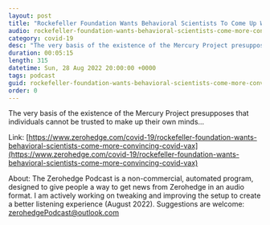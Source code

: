```yaml
---
layout: post
title: "Rockefeller Foundation Wants Behavioral Scientists To Come Up With More Convincing COVID Vaxx Narratives"
audio: rockefeller-foundation-wants-behavioral-scientists-come-more-convincing-covid-vax-0
category: covid-19
desc: "The very basis of the existence of the Mercury Project presupposes that individuals cannot be trusted to make up their own minds..."
duration: 00:05:15
length: 315
datetime: Sun, 28 Aug 2022 20:00:00 +0000
tags: podcast
guid: rockefeller-foundation-wants-behavioral-scientists-come-more-convincing-covid-vax-0
order: 0
---
```

The very basis of the existence of the Mercury Project presupposes that individuals cannot be trusted to make up their own minds...

Link: [https://www.zerohedge.com/covid-19/rockefeller-foundation-wants-behavioral-scientists-come-more-convincing-covid-vax](https://www.zerohedge.com/covid-19/rockefeller-foundation-wants-behavioral-scientists-come-more-convincing-covid-vax)

About: The Zerohedge Podcast is a non-commercial, automated program, designed to give people a way to get news from Zerohedge in an audio format.  I am actively working on tweaking and improving the setup to create a better listening experience (August 2022).  Suggestions are welcome: [zerohedgePodcast@outlook.com](mailto:zerohedgePodcast@outlook.com)
